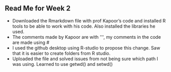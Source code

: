 ## Read Me for Week 2
- Downloaded the Rmarkdown file with prof Kapoor’s code and installed  R tools to be able to work with his code. Also installed the libraries he used.
- The comments made by Kapoor are with ''', my comments in the code are made using #
- I used the github desktop using R-studio to propose this change. Saw that it is easier to create folders from R studio.
- Uploaded the file and solved issues from not being sure which path I was using. Learned to use getwd() and setwd()



